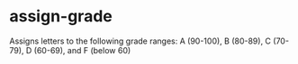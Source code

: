 # assign-grade
Assigns letters to the following grade ranges: A (90-100), B (80-89), C (70-79), D (60-69), and F (below 60)
